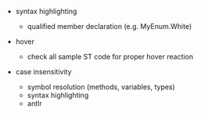 - syntax highlighting
    - qualified member declaration (e.g. MyEnum.White)

- hover
    - check all sample ST code for proper hover reaction

- case insensitivity
    - symbol resolution (methods, variables, types)
    - syntax highlighting
    - antlr